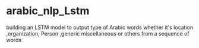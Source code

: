 # arabic_nlp_Lstm
building an LSTM model to output type of Arabic words whether it's location ,organization, Person ,generic miscellaneous or others from a sequence of words 
